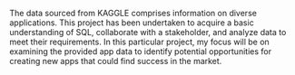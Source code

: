 The data sourced from KAGGLE comprises information on diverse applications. 
This project has been undertaken to acquire a basic understanding of SQL, collaborate with a stakeholder, and analyze data to meet their requirements. 
In this particular project, my focus will be on examining the provided app data to identify potential opportunities for creating new apps that could find success in the market.
